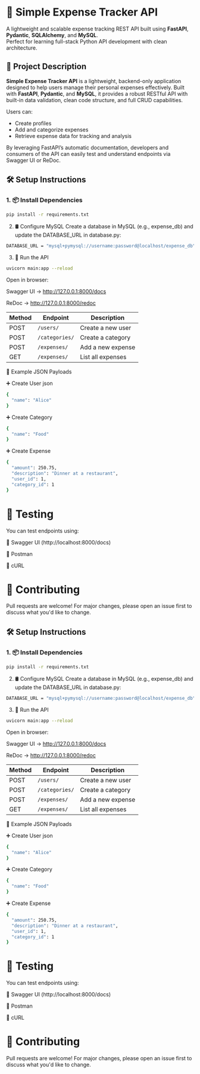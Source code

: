 # 💸 Simple Expense Tracker API

A lightweight and scalable expense tracking REST API built using **FastAPI**, **Pydantic**, **SQLAlchemy**, and **MySQL**.  
Perfect for learning full-stack Python API development with clean architecture.

## 📄 Project Description

**Simple Expense Tracker API** is a lightweight, backend-only application designed to help users manage their personal expenses effectively. Built with **FastAPI**, **Pydantic**, and **MySQL**, it provides a robust RESTful API with built-in data validation, clean code structure, and full CRUD capabilities.

Users can:
- Create profiles
- Add and categorize expenses
- Retrieve expense data for tracking and analysis

By leveraging FastAPI’s automatic documentation, developers and consumers of the API can easily test and understand endpoints via Swagger UI or ReDoc.


## 🛠️ Setup Instructions

### 1. 📦 Install Dependencies

```bash
pip install -r requirements.txt
```

2. 🛢️ Configure MySQL
Create a database in MySQL (e.g., expense_db) and update the DATABASE_URL in database.py:

```bash
DATABASE_URL = "mysql+pymysql://username:password@localhost/expense_db"
```

3. 🏁 Run the API
```bash
uvicorn main:app --reload
```

Open in browser:

Swagger UI → http://127.0.0.1:8000/docs

ReDoc → http://127.0.0.1:8000/redoc


| Method | Endpoint       | Description       |
| ------ | -------------- | ----------------- |
| POST   | `/users/`      | Create a new user |
| POST   | `/categories/` | Create a category |
| POST   | `/expenses/`   | Add a new expense |
| GET    | `/expenses/`   | List all expenses |

📌 Example JSON Payloads

➕ Create User
json
 
```bash
{
  "name": "Alice"
}
```

➕ Create Category
```bash
{
  "name": "Food"
}
```

➕ Create Expense
```bash
{
  "amount": 250.75,
  "description": "Dinner at a restaurant",
  "user_id": 1,
  "category_id": 1
}
```

# 🧪 Testing
You can test endpoints using:

🔹 Swagger UI (http://localhost:8000/docs)

🔹 Postman

🔹 cURL

# 🙌 Contributing
Pull requests are welcome!
For major changes, please open an issue first to discuss what you'd like to change.

 


## 🛠️ Setup Instructions

### 1. 📦 Install Dependencies

```bash
pip install -r requirements.txt
```

2. 🛢️ Configure MySQL
Create a database in MySQL (e.g., expense_db) and update the DATABASE_URL in database.py:

```bash
DATABASE_URL = "mysql+pymysql://username:password@localhost/expense_db"
```

3. 🏁 Run the API
```bash
uvicorn main:app --reload
```

Open in browser:

Swagger UI → http://127.0.0.1:8000/docs

ReDoc → http://127.0.0.1:8000/redoc


| Method | Endpoint       | Description       |
| ------ | -------------- | ----------------- |
| POST   | `/users/`      | Create a new user |
| POST   | `/categories/` | Create a category |
| POST   | `/expenses/`   | Add a new expense |
| GET    | `/expenses/`   | List all expenses |

📌 Example JSON Payloads

➕ Create User
json
 
```bash
{
  "name": "Alice"
}
```

➕ Create Category
```bash
{
  "name": "Food"
}
```

➕ Create Expense
```bash
{
  "amount": 250.75,
  "description": "Dinner at a restaurant",
  "user_id": 1,
  "category_id": 1
}
```

# 🧪 Testing
You can test endpoints using:

🔹 Swagger UI (http://localhost:8000/docs)

🔹 Postman

🔹 cURL

# 🙌 Contributing
Pull requests are welcome!
For major changes, please open an issue first to discuss what you'd like to change.

 
